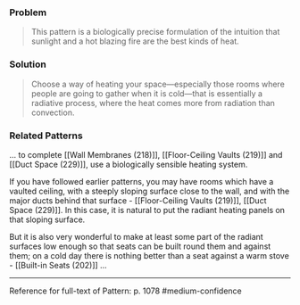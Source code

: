 ### Problem
>This pattern is a biologically precise formulation of the intuition that sunlight and a hot blazing fire are the best kinds of heat.

### Solution
>Choose a way of heating your space—especially those rooms where people are going to gather when it is cold—that is essentially a radiative process, where the heat comes more from radiation than convection.

### Related Patterns
... to complete [[Wall Membranes (218)]], [[Floor-Ceiling Vaults (219)]] and [[Duct Space (229)]], use a biologically sensible heating system.

If you have followed earlier patterns, you may have rooms which have a vaulted ceiling, with a steeply sloping surface close to the wall, and with the major ducts behind that surface - [[Floor-Ceiling Vaults (219)]], [[Duct Space (229)]]. In this case, it is natural to put the radiant heating panels on that sloping surface.

But it is also very wonderful to make at least some part of the radiant surfaces low enough so that seats can be built round them and against them; on a cold day there is nothing better than a seat against a warm stove - [[Built-in Seats (202)]] ...

---
Reference for full-text of Pattern: p. 1078 #medium-confidence 